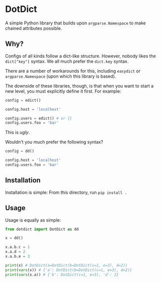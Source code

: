 # DotDict
A simple Python library that builds upon `argparse.Namespace` to make chained attributes possible.

## Why?
Configs of all kinds follow a dict-like structure. 
However, nobody likes the `dict["key"]` syntax. We all much prefer the `dict.key` syntax.

There are a number of workarounds for this, including `easydict` or `argparse.Namespace` (upon which this library is based).

The downside of these libraries, though, is that when you want to start a new level, you must explicitly define it first. For example:
``` python
config = edict()

config.host = 'localhost'

config.users = edict() # or {}
config.users.foo = 'bar'
```

This is *ugly*.

Wouldn't you much prefer the following syntax?
``` python
config = dd()

config.host = 'localhost'
config.users.foo = 'bar'
```

## Installation
Installation is simple: From this directory, run `pip install .`

## Usage
Usage is equally as simple:
```python
from dotdict import DotDict as dd

x = dd()

x.a.b.c = 1
x.a.d = 2
x.a.b.e = 3

print(x) # DotDict(a=DotDict(b=DotDict(c=1, e=3), d=2))
print(vars(x)) # {'a': DotDict(b=DotDict(c=1, e=3), d=2)}
print(vars(x.a)) # {'b': DotDict(c=1, e=3), 'd': 2}
```
